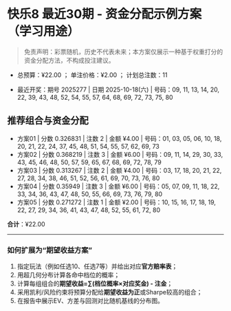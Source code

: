 # 快乐8 最近30期 - 资金分配示例方案（学习用途）

> 免责声明：彩票随机，历史不代表未来；本方案仅展示一种基于权重打分的资金分配方法，不构成投注建议。

- 总预算：¥22.00 ； 单注价格：¥2.00 ； 计划总注数：11

- 最近开奖：期号 2025277 | 日期 2025-10-18(六) | 号码：09, 11, 13, 14, 20, 22, 39, 43, 48, 52, 54, 55, 57, 64, 68, 69, 72, 73, 75, 80


## 推荐组合与资金分配

- 方案01 | 分数 0.326831 | 注数   2 | 金额 ¥4.00 | 号码：01, 03, 05, 06, 10, 18, 20, 21, 22, 24, 37, 45, 48, 51, 54, 55, 57, 62, 69, 73
- 方案02 | 分数 0.368219 | 注数   3 | 金额 ¥6.00 | 号码：09, 11, 14, 29, 30, 33, 43, 45, 46, 48, 50, 57, 59, 65, 67, 68, 69, 72, 78, 79
- 方案03 | 分数 0.313267 | 注数   2 | 金额 ¥4.00 | 号码：03, 17, 18, 20, 21, 22, 27, 28, 34, 38, 46, 51, 52, 56, 61, 69, 70, 73, 76, 80
- 方案04 | 分数 0.35949 | 注数   3 | 金额 ¥6.00 | 号码：05, 07, 09, 11, 18, 22, 33, 34, 36, 43, 47, 48, 50, 55, 66, 69, 73, 76, 79, 80
- 方案05 | 分数 0.271272 | 注数   1 | 金额 ¥2.00 | 号码：10, 15, 16, 17, 18, 19, 22, 27, 29, 34, 36, 41, 43, 47, 48, 52, 55, 61, 72, 80

**合计**：¥22.00


---
### 如何扩展为“期望收益方案”

1) 指定玩法（例如任选10、任选7等）并给出对应**官方赔率表**；
2) 用超几何分布计算各命中档位的概率；
3) 计算每组组合的**期望收益=∑(档位概率×对应奖金) - 注金**；
4) 采用凯利/风险约束将预算分配给**期望收益为正**或Sharpe较高的组合；
5) 在报告中展示EV、方差与回测对比随机基线的分布图。